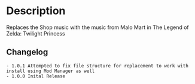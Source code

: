 # Description
Replaces the Shop music with the music from Malo Mart in The Legend of Zelda: Twilight Princess

## Changelog
    - 1.0.1 Attempted to fix file structure for replacement to work with install using Mod Manager as well
	- 1.0.0 Inital Release	